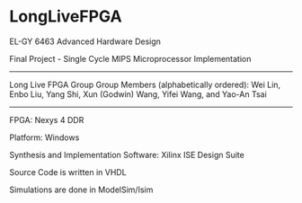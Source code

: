 # LongLiveFPGA
EL-GY 6463 Advanced Hardware Design

Final Project - Single Cycle MIPS Microprocessor Implementation

*****************************************************************************
Long Live FPGA Group
Group Members (alphabetically ordered): 
Wei Lin, Enbo Liu, Yang Shi, Xun (Godwin) Wang, Yifei Wang, and Yao-An Tsai
*****************************************************************************

FPGA: Nexys 4 DDR

Platform: Windows 

Synthesis and Implementation Software: Xilinx ISE Design Suite

Source Code is written in VHDL

Simulations are done in ModelSim/Isim



